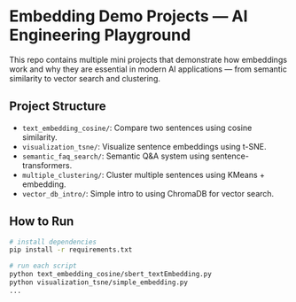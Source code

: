 # Embedding Demo Projects — AI Engineering Playground

This repo contains multiple mini projects that demonstrate how embeddings work and why they are essential in modern AI applications — from semantic similarity to vector search and clustering.

## Project Structure

- `text_embedding_cosine/`: Compare two sentences using cosine similarity.
- `visualization_tsne/`: Visualize sentence embeddings using t-SNE.
- `semantic_faq_search/`: Semantic Q&A system using sentence-transformers.
- `multiple_clustering/`: Cluster multiple sentences using KMeans + embedding.
- `vector_db_intro/`: Simple intro to using ChromaDB for vector search.

## How to Run

```bash
# install dependencies
pip install -r requirements.txt

# run each script
python text_embedding_cosine/sbert_textEmbedding.py
python visualization_tsne/simple_embedding.py
...
